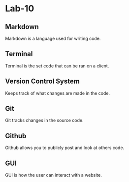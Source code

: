 # Lab-10

## Markdown
Markdown is a language used for writing code.
## Terminal
Terminal is the set code that can be ran on a client.
## Version Control System
Keeps track of what changes are made in the code.
## Git
Git tracks changes in the source code.
## Github
Github allows you to publicly post and look at others code.
## GUI
GUI is how the user can interact with a website.
